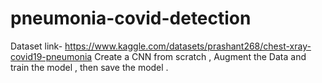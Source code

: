 # pneumonia-covid-detection
Dataset link- https://www.kaggle.com/datasets/prashant268/chest-xray-covid19-pneumonia
Create a CNN from scratch , Augment the Data and train the model , then save the model .
